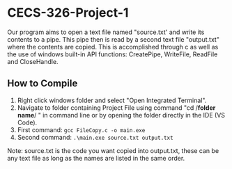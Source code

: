 # CECS-326-Project-1

Our program aims to open a text file named "source.txt' and write its contents to a pipe.  This pipe then is read by a second text file "output.txt" where the contents are copied.  This is accomplished through c as well as the use of windows built-in API functions: CreatePipe, WriteFile, ReadFile and CloseHandle.  

## How to Compile
1. Right click windows folder and select "Open Integrated Terminal".
2. Navigate to folder containing Project File using command "cd /**folder name**/ " in command line or by opening the folder directly in the IDE (VS Code).
3. First command: `gcc FileCopy.c -o main.exe`
4. Second command: `.\main.exe source.txt output.txt`

Note: source.txt is the code you want copied into output.txt, these can be any text file as long as the names are listed in the same order.
